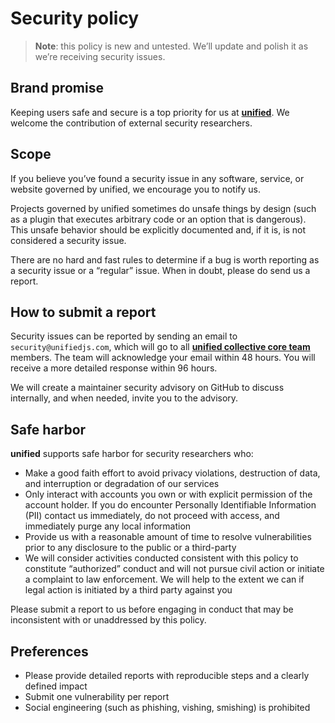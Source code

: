 # Security policy

> **Note**: this policy is new and untested.
> We’ll update and polish it as we’re receiving security issues.

## Brand promise

Keeping users safe and secure is a top priority for us at
[**unified**][unified].
We welcome the contribution of external security researchers.

## Scope

If you believe you’ve found a security issue in any software, service, or
website governed by unified, we encourage you to notify us.

Projects governed by unified sometimes do unsafe things by design (such as a
plugin that executes arbitrary code or an option that is dangerous).
This unsafe behavior should be explicitly documented and, if it is, is not
considered a security issue.

There are no hard and fast rules to determine if a bug is worth reporting as a
security issue or a “regular” issue.
When in doubt, please do send us a report.

## How to submit a report

Security issues can be reported by sending an email to `security@unifiedjs.com`,
which will go to all [**unified collective core team**][core] members.
The team will acknowledge your email within 48 hours.
You will receive a more detailed response within 96 hours.

We will create a maintainer security advisory on GitHub to discuss internally,
and when needed, invite you to the advisory.

## Safe harbor

**unified** supports safe harbor for security researchers who:

*   Make a good faith effort to avoid privacy violations, destruction of data,
    and interruption or degradation of our services
*   Only interact with accounts you own or with explicit permission of the
    account holder.
    If you do encounter Personally Identifiable Information (PII) contact us
    immediately, do not proceed with access, and immediately purge any local
    information
*   Provide us with a reasonable amount of time to resolve vulnerabilities prior
    to any disclosure to the public or a third-party
*   We will consider activities conducted consistent with this policy to
    constitute “authorized” conduct and will not pursue civil action or initiate
    a complaint to law enforcement.
    We will help to the extent we can if legal action is initiated by a third
    party against you

Please submit a report to us before engaging in conduct that may be inconsistent
with or unaddressed by this policy.

## Preferences

*   Please provide detailed reports with reproducible steps and a clearly
    defined impact
*   Submit one vulnerability per report
*   Social engineering (such as phishing, vishing, smishing) is prohibited

[unified]: https://github.com/unifiedjs

[core]: https://github.com/unifiedjs/collective#core-team
